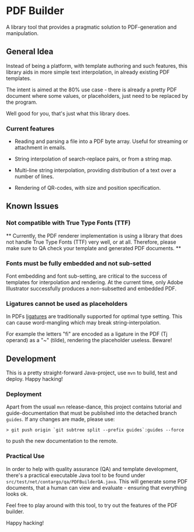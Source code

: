PDF Builder
===========

A library tool that provides a pragmatic solution to PDF-generation
and manipulation.

## General Idea

Instead of being a platform, with template authoring and such
features, this library aids in more simple text interpolation,
in already existing PDF templates.

The intent is aimed at the 80% use case - there is already a
pretty PDF document where some values, or placeholders, just
need to be replaced by the program.

Well good for you, that's just what this library does.

### Current features

* Reading and parsing a file into a PDF byte array. Useful for
  streaming or attachment in emails.

* String interpolation of search-replace pairs, or from a string
  map.
  
* Multi-line string interpolation, providing distribution of a
  text over a number of lines.

* Rendering of QR-codes, with size and position specification.

## Known Issues

### Not compatible with True Type Fonts (TTF)

** Currently, the PDF renderer implementation is using a library
   that does not handle True Type Fonts (TTF) very well, or at
   all. Therefore, please make sure to QA check your template
   and generated PDF documents. **

### Fonts must be fully embedded and not sub-setted

Font embedding and font sub-setting, are critical to the success of
templates for interpolation and rendering. At the current time, only
Adobe Illustrator successfully produces a non-subsetted and embedded
PDF.

### Ligatures cannot be used as placeholders

In PDFs [ligatures](https://en.wikipedia.org/wiki/Typographic_ligature)
are traditionally supported for optimal type setting. This can cause
word-mangling which may break string-interpolation. 

For example the letters "fi" are encoded as a ligature in the PDF
(Tj operand) as a "~" (tilde), rendering the placeholder useless.
Beware!

## Development

This is a pretty straight-forward Java-project, use `mvn` to build,
test and deploy. Happy hacking!

### Deployment

Apart from the usual `mvn` release-dance, this project contains
tutorial and guide-documentation that must be published into the
detached branch `guides`. If any changes are made, please use:

    > git push origin `git subtree split --prefix guides`:guides --force

to push the new documentation to the remote.

### Practical Use

In order to help with quality assurance (QA) and template development,
there's a practical executable  Java tool to be found under
`src/test/net/contargo/qa/PDFBuilderQA.java`. This will generate some
PDF documents, that a human can view and evaluate - ensuring that
everything looks ok.

Feel free to play around with this tool, to try out the features of
the PDF builder.

Happy hacking!
